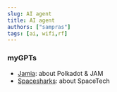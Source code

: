 ```yaml
---
slug: AI agent
title: AI agent
authors: ["sampras"]
tags: [ai, wifi,rf]
---
```


### myGPTs

- [Jamia](https://chatgpt.com/g/g-67825a109c408191aaaef28a62051059-jamia): about Polkadot & JAM
- [Spacesharks](https://chatgpt.com/g/g-67e254ad68e4819191ea0552732c0979-spacesharks): about SpaceTech